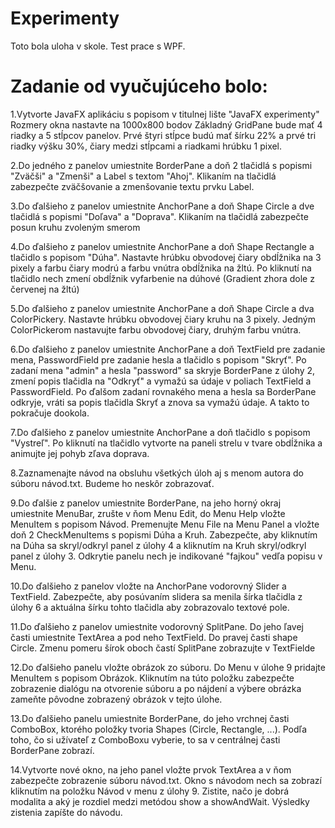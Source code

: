# Experimenty
Toto bola uloha v skole. Test prace s WPF.

# Zadanie od vyučujúceho bolo:
1.Vytvorte JavaFX aplikáciu s popisom v titulnej lište "JavaFX experimenty"
Rozmery okna nastavte na 1000x800 bodov
Základný GridPane bude mať 4 riadky a 5 stĺpcov panelov. Prvé štyri stĺpce budú mať šírku 22% a prvé tri riadky výšku 30%, čiary medzi stĺpcami a riadkami hrúbku 1 pixel.

2.Do jedného z panelov umiestnite BorderPane a doň 2 tlačidlá s popismi "Zväčši" a "Zmenši" a Label s textom "Ahoj". Klikaním na tlačidlá zabezpečte zväčšovanie a zmenšovanie textu prvku Label.

3.Do ďalšieho z panelov umiestnite AnchorPane a doň Shape Circle a dve tlačidlá s popismi "Doľava" a "Doprava". Klikaním na tlačidlá zabezpečte posun kruhu zvoleným smerom

4.Do ďalšieho z panelov umiestnite AnchorPane a doň Shape Rectangle a tlačidlo s popisom "Dúha". Nastavte hrúbku obvodovej čiary obdĺžnika na 3 pixely a farbu čiary modrú a farbu vnútra 
obdĺžnika na žltú. Po kliknutí na tlačidlo nech zmení obdĺžnik vyfarbenie na dúhové (Gradient zhora dole z červenej na žltú)

5.Do ďalšieho z panelov umiestnite AnchorPane a doň Shape Circle a dva ColorPickery. Nastavte hrúbku obvodovej čiary kruhu na 3 pixely. Jedným ColorPickerom nastavujte farbu obvodovej čiary, 
druhým farbu vnútra.

6.Do ďalšieho z panelov umiestnite AnchorPane a doň TextField pre zadanie mena, PasswordField pre zadanie hesla a tlačidlo s popisom "Skryť". Po zadaní mena "admin" a hesla "password" sa skryje 
BorderPane z úlohy 2, zmení popis tlačidla na "Odkryť" a vymažú sa údaje v poliach TextField a PasswordField. Po ďalšom zadaní rovnakého mena a hesla sa BorderPane odkryje, vráti sa popis
 tlačidla Skryť a znova sa vymažú údaje. A takto to pokračuje dookola.

7.Do ďalšieho z panelov umiestnite AnchorPane a doň tlačidlo s popisom "Vystreľ". Po kliknutí na tlačidlo vytvorte na paneli strelu v tvare obdĺžnika a animujte jej pohyb zľava doprava.

8.Zaznamenajte návod na obsluhu všetkých úloh aj s menom autora do súboru návod.txt. Budeme ho neskôr zobrazovať.

9.Do ďalšie z panelov umiestnite BorderPane, na jeho horný okraj umiestnite MenuBar, zrušte v ňom Menu Edit, do Menu Help vložte MenuItem s popisom Návod. Premenujte Menu File na Menu Panel a 
vložte doň 2 CheckMenuItems s popismi Dúha a Kruh. Zabezpečte, aby kliknutím na Dúha sa skryl/odkryl panel z úlohy 4 a kliknutím na Kruh skryl/odkryl panel z úlohy 3. Odkrytie panelu nech je 
indikované "fajkou" vedľa popisu v Menu.

10.Do ďalšieho z panelov vložte na AnchorPane vodorovný Slider a TextField. Zabezpečte, aby posúvaním slidera sa menila šírka tlačidla z úlohy 6 a aktuálna šírku tohto tlačidla aby zobrazovalo
 textové pole.

11.Do ďalšieho z panelov umiestnite vodorovný SplitPane. Do jeho ľavej časti umiestnite TextArea a pod neho TextField. Do pravej časti shape Circle. Zmenu pomeru šírok oboch častí SplitPane
 zobrazujte v TextFielde

12.Do ďalšieho panelu vložte obrázok zo súboru. Do Menu v úlohe 9 pridajte MenuItem s popisom Obrázok. Kliknutím na túto položku zabezpečte zobrazenie dialógu na otvorenie súboru a po nájdení
 a výbere obrázka zameňte pôvodne zobrazený obrázok v tejto úlohe.

13.Do ďalšieho panelu umiestnite BorderPane, do jeho vrchnej časti ComboBox, ktorého položky tvoria Shapes (Circle, Rectangle, ...). Podľa toho, čo si užívateľ z ComboBoxu vyberie, to sa v
 centrálnej časti BorderPane zobrazí.

14.Vytvorte nové okno, na jeho panel vložte prvok TextArea a v ňom zabezpečte zobrazenie súboru návod.txt. Okno s návodom nech sa zobrazí kliknutím na položku Návod v menu z úlohy 9. Zistite,
 načo je dobrá modalita a aký je rozdiel medzi metódou show a showAndWait. Výsledky zistenia zapíšte do návodu.




